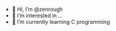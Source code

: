 - 👋 Hi, I’m @zenrough
- 👀 I’m interested in ...
- 🌱 I’m currently learning C programming

<!---
zenrough/zenrough is a ✨ special ✨ repository because its `README.md` (this file) appears on your GitHub profile.
You can click the Preview link to take a look at your changes.
--->
